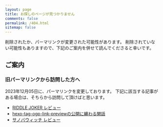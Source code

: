```yaml
---
layout: page
title: お探しのページが見つかりません
comments: false
permalink: /404.html
sitemap: false
---
```


削除されたか、パーマリンクが変更された可能性があります。
削除されていない可能性もありますので、下記のご案内を併せて読んでくださると幸いです。

## ご案内

### 旧パーマリンクから訪問した方へ

2023年12月05日に、パーマリンクを変更しております。
下記に該当する記事がある場合は、そちらから訪問して頂けばと思います。

- [RIDDLE JOKER レビュー](https://blog.chaotic-notes.com/articles/riddle-joker-review/)
- [hexo-tag-ogp-link-previewの公開に纏わる閑話](https://blog.chaotic-notes.com/articles/hexo-link-preview-npm-publish/)
- [サノバウィッチ レビュー](https://blog.chaotic-notes.com/articles/sabbat-of-the-witch-review/)
